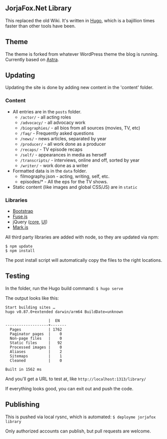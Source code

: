 ## JorjaFox.Net Library

This replaced the old Wiki. It's written in [Hugo](http://gohugo.io), which is a bajillion times faster than other tools have been.

## Theme

The theme is forked from whatever WordPress theme the blog is running. Currently based on [Astra](https://wpastra.com/).

## Updating

Updating the site is done by adding new content in the 'content' folder.

### Content

* All entries are in the `posts` folder.
    - `/actor/` - all acting roles
    - `/advocacy/` - all advocacy work
    - `/biographies/` - all bios from all sources (movies, TV, etc)
    - `/faq/` - Frequently asked questions
    - `/news/` - news articles, separated by year
    - `/producer/` - all work done as a producer
    - `/recaps/` - TV episode recaps
    - `/self/` - appearances in media as herself
    - `/transcripts/` - interviews, online and off, sorted by year
    - `/writer/` - work done as a writer
* Formatted data is in the `data` folder.
    - filmography.json - acting, writing, self, etc.
    - episodes/* - All the eps for the TV shows.
* Static content (like images and global CSS/JS) are in `static`

### Libraries

* [Bootstrap](https://getbootstrap.com/)
* [Fuse.js](https://fusejs.io)
* jQuery ([core](https://jquery.com/), [UI](https://jqueryui.com/))
* [Mark.js](https://markjs.io)

All third party libraries are added with node, so they are updated via npm:

```
$ npm update
$ npm install
```

The post install script will automatically copy the files to the right locations.

## Testing

In the folder, run the Hugo build command: `$ hugo serve`

The output looks like this:

```
Start building sites …
hugo v0.87.0+extended darwin/arm64 BuildDate=unknown

                   |  EN
-------------------+-------
  Pages            | 1762
  Paginator pages  |    0
  Non-page files   |    0
  Static files     |   92
  Processed images |    0
  Aliases          |    2
  Sitemaps         |    1
  Cleaned          |    0

Built in 1562 ms
```

And you'll get a URL to test at, like `http://localhost:1313/library/`

If everything looks good, you can exit out and push the code.

## Publishing

This is pushed via local rysnc, which is automated: `$ deployme jorjafox library`

Only authorized accounts can publish, but pull requests are welcome.
